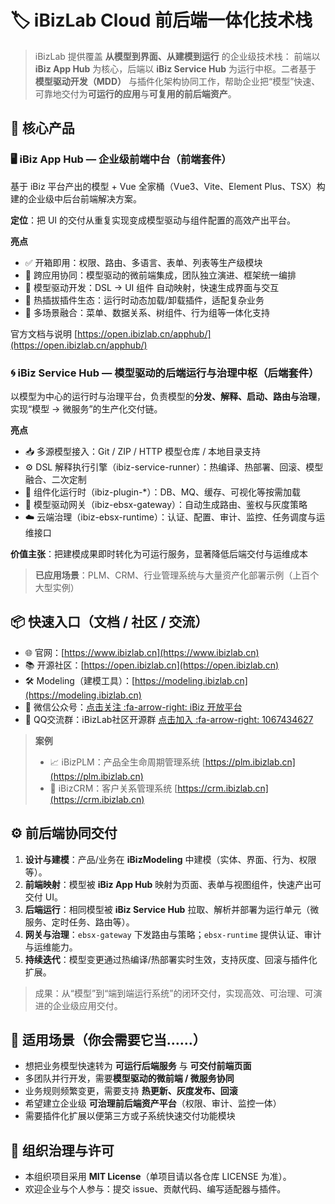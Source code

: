 # 🏷️ iBizLab Cloud 前后端一体化技术栈

> iBizLab 提供覆盖 **从模型到界面、从建模到运行** 的企业级技术栈：
> 前端以 **iBiz App Hub** 为核心，后端以 **iBiz Service Hub** 为运行中枢。二者基于 **模型驱动开发（MDD）** 与插件化架构协同工作，帮助企业把“模型”快速、可靠地交付为**可运行的应用**与**可复用的前后端资产**。

## 🔭 核心产品

### 🖥️ iBiz App Hub — 企业级前端中台（前端套件）

基于 iBiz 平台产出的模型 + Vue 全家桶（Vue3、Vite、Element Plus、TSX）构建的企业级中后台前端解决方案。

**定位**：把 UI 的交付从重复实现变成模型驱动与组件配置的高效产出平台。

**亮点**

* ✅ 开箱即用：权限、路由、多语言、表单、列表等生产级模块
* 🔗 跨应用协同：模型驱动的微前端集成，团队独立演进、框架统一编排
* 🧭 模型驱动开发：DSL → UI 组件 自动映射，快速生成界面与交互
* 🧩 热插拔插件生态：运行时动态加载/卸载插件，适配复杂业务
* 🔀 多场景融合：菜单、数据关系、树组件、行为组等一体化支持

官方文档与说明 [https://open.ibizlab.cn/apphub/](https://open.ibizlab.cn/apphub/)


### 🌀 iBiz Service Hub — 模型驱动的后端运行与治理中枢（后端套件）

以模型为中心的运行时与治理平台，负责模型的**分发、解释、启动、路由与治理**，实现“模型 → 微服务”的生产化交付链。

**亮点**

* 📥 多源模型接入：Git / ZIP / HTTP 模型仓库 / 本地目录支持
* ⚙️ DSL 解释执行引擎（ibiz-service-runner）：热编译、热部署、回滚、模型融合、二次定制
* 🔌 组件化运行时（ibiz-plugin-\*）：DB、MQ、缓存、可视化等按需加载
* 🚪 模型驱动网关（ibiz-ebsx-gateway）：自动生成路由、鉴权与灰度策略
* ☁️ 云端治理（ibiz-ebsx-runtime）：认证、配置、审计、监控、任务调度与运维接口

**价值主张**：把建模成果即时转化为可运行服务，显著降低后端交付与运维成本

> **已应用场景**：PLM、CRM、行业管理系统与大量资产化部署示例（上百个大型实例）

## 📦 快速入口（文档 / 社区 / 交流）

* 🌐 官网：[https://www.ibizlab.cn](https://www.ibizlab.cn)
* 📚 开源社区：[https://open.ibizlab.cn](https://open.ibizlab.cn)
* 🛠 Modeling（建模工具）：[https://modeling.ibizlab.cn](https://modeling.ibizlab.cn)
* 📱 微信公众号：[点击关注 :fa-arrow-right: iBiz 开放平台](http://weixin.qq.com/r/mp/1jjYwEXEVxgorQGj923E)
* 💬 QQ交流群：iBizLab社区开源群 [点击加入 :fa-arrow-right: 1067434627](https://qm.qq.com/q/BXMu4H37Hy)

> **案例**
> * 📈 iBizPLM：产品全生命周期管理系统 [https://plm.ibizlab.cn](https://plm.ibizlab.cn)
> * 👥 iBizCRM：客户关系管理系统 [https://crm.ibizlab.cn](https://crm.ibizlab.cn)


## ⚙️ 前后端协同交付

1. **设计与建模**：产品/业务在 **iBizModeling** 中建模（实体、界面、行为、权限等）。
2. **前端映射**：模型被 **iBiz App Hub** 映射为页面、表单与视图组件，快速产出可交付 UI。
3. **后端运行**：相同模型被 **iBiz Service Hub** 拉取、解析并部署为运行单元（微服务、定时任务、路由等）。
4. **网关与治理**：`ebsx-gateway` 下发路由与策略；`ebsx-runtime` 提供认证、审计与运维能力。
5. **持续迭代**：模型变更通过热编译/热部署实时生效，支持灰度、回滚与插件化扩展。

> 成果：从“模型”到“端到端运行系统”的闭环交付，实现高效、可治理、可演进的企业级应用交付。


## 🎯 适用场景（你会需要它当……）

* 想把业务模型快速转为 **可运行后端服务** 与 **可交付前端页面**
* 多团队并行开发，需要**模型驱动的微前端 / 微服务协同**
* 业务规则频繁变更，需要支持 **热更新、灰度发布、回滚**
* 希望建立企业级 **可治理前后端资产平台**（权限、审计、监控一体）
* 需要插件化扩展以便第三方或子系统快速交付功能模块



## 🧾 组织治理与许可

* 本组织项目采用 **MIT License**（单项目请以各仓库 LICENSE 为准）。
* 欢迎企业与个人参与：提交 issue、贡献代码、编写适配器与插件。
